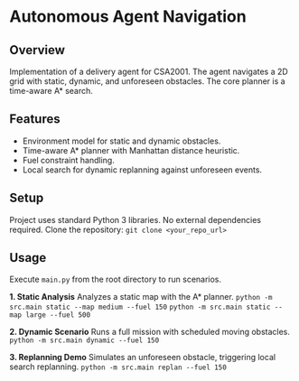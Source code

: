 # Autonomous Agent Navigation

## Overview
Implementation of a delivery agent for CSA2001. The agent navigates a 2D grid with static, dynamic, and unforeseen obstacles. The core planner is a time-aware A* search.

## Features
- Environment model for static and dynamic obstacles.
- Time-aware A* planner with Manhattan distance heuristic.
- Fuel constraint handling.
- Local search for dynamic replanning against unforeseen events.

## Setup
Project uses standard Python 3 libraries. No external dependencies required.
Clone the repository: `git clone <your_repo_url>`

## Usage
Execute `main.py` from the root directory to run scenarios.

**1. Static Analysis**
Analyzes a static map with the A* planner.
`python -m src.main static --map medium --fuel 150`
`python -m src.main static --map large --fuel 500`

**2. Dynamic Scenario**
Runs a full mission with scheduled moving obstacles.
`python -m src.main dynamic --fuel 150`

**3. Replanning Demo**
Simulates an unforeseen obstacle, triggering local search replanning.
`python -m src.main replan --fuel 150`